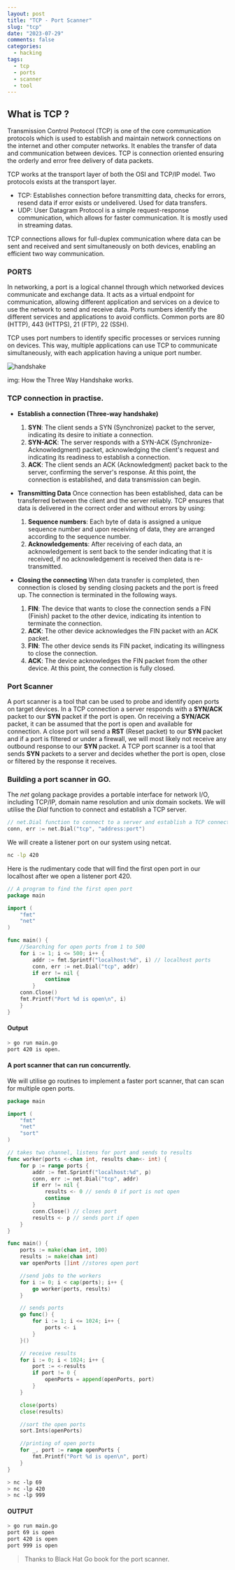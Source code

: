 ```yaml
---
layout: post
title: "TCP - Port Scanner"
slug: "tcp"
date: "2023-07-29"
comments: false
categories:
  - hacking
tags:
  - tcp
  - ports 
  - scanner
  - tool
---
```


## What is TCP ?
Transmission Control Protocol (TCP) is one of the core communication protocols which is used to establish and maintain network connections on the internet and other computer networks. It enables the transfer of data and communication between devices. TCP is connection oriented ensuring the orderly and error free delivery of data packets.

TCP works at the transport layer of both the OSI and TCP/IP model. Two protocols exists at the transport layer.
- TCP: Establishes connection before transmitting data, checks for errors, resend data if error exists or undelivered.  Used for data transfers.
-  UDP: User Datagram Protocol is a simple request-response communication, which allows for faster communication. It is mostly used in streaming datas.

TCP connections allows for full-duplex communication where data can be sent and received and sent simultaneously on both devices, enabling an efficient two way communication.

### PORTS
In networking, a port is a logical channel through which networked devices communicate and exchange data. It acts as a virtual endpoint for communication, allowing different application and services on a device to use the network to send and receive data. Ports numbers identify the different services and applications to avoid conflicts. Common ports are 80 (HTTP), 443 (HTTPS), 21 (FTP), 22 (SSH).

TCP uses port numbers to identify specific processes or services running on devices. This way, multiple applications can use TCP to communicate simultaneously, with each application having a unique port number.

![handshake](/images/tcp/tcp-com.png)

img: How the Three Way Handshake works.

### TCP connection in practise.
- **Establish a connection (Three-way handshake)**
	1. **SYN**: The client sends a SYN (Synchronize) packet to the server, indicating its desire to initiate a connection.
	2. **SYN-ACK**: The server responds with a SYN-ACK (Synchronize-Acknowledgment) packet, acknowledging the client's request and indicating its readiness to establish a connection.
	3. **ACK**: The client sends an ACK (Acknowledgment) packet back to the server, confirming the server's response. At this point, the connection is established, and data transmission can begin.  

-  **Transmitting Data**
	Once connection has been established, data can be transferred between the client and the server reliably. TCP ensures that data is delivered in the correct order and without errors by using:
	1.  **Sequence numbers**: Each byte of data is assigned a unique sequence number and upon receiving of data, they are arranged according to the sequence number.
	2.  **Acknowledgements**: After receiving of each data, an acknowledgement is sent back to the sender indicating that it is received, if no acknowledgement is received then data is re-transmitted.  

-  **Closing the connecting**
	When data transfer is completed, then connection is closed by sending closing packets and the port is freed up. The connection is terminated in the following ways.
	1. **FIN**: The device that wants to close the connection sends a FIN (Finish) packet to the other device, indicating its intention to terminate the connection.
	2. **ACK**: The other device acknowledges the FIN packet with an ACK packet.
	3. **FIN**: The other device sends its FIN packet, indicating its willingness to close the connection.
	4. **ACK**: The device acknowledges the FIN packet from the other device. At this point, the connection is fully closed.  


### Port Scanner
A port scanner is a tool that can be used to probe and identify open ports on target devices.  In a TCP connection a server responds with a **SYN/ACK**  packet to our **SYN** packet if the port is open. On receiving a **SYN/ACK** packet, it can be assumed that the port is open and available for connection.
A close port will send a **RST** (Reset packet) to our **SYN** packet and if a port is filtered or under a firewall, we will most likely not receive any outbound response to our **SYN** packet. 
A TCP port scanner is a tool that sends **SYN** packets to a server and decides whether the port is open, close or filtered by the response it receives.

### Building a port scanner in GO.

The *net* golang package provides a portable interface for network I/O, including TCP/IP, domain name resolution and unix domain sockets. We will utilise the *Dial* function to connect and establish a TCP server.

```go
// net.Dial function to connect to a server and establish a TCP connection
conn, err := net.Dial("tcp", "address:port")
```

We will create a listener port on our system using netcat.

```bash
nc -lp 420
```

Here is the rudimentary code that will find the first open port in our localhost after we open a listener port 420.

```go
// A program to find the first open port
package main  

import (
	"fmt"
	"net"
)

func main() {
	//Searching for open ports from 1 to 500
	for i := 1; i <= 500; i++ {
		addr := fmt.Sprintf("localhost:%d", i) // localhost ports
		conn, err := net.Dial("tcp", addr)
		if err != nil {
			continue
		}
	conn.Close()
	fmt.Printf("Port %d is open\n", i)
	}
}
```

#### Output
```bash
> go run main.go
port 420 is open.
```


#### A port scanner that can run concurrently.
We will utilise go routines to implement a faster port scanner, that can scan for multiple open ports.

```go
package main

import (
	"fmt"
	"net"
	"sort"
)

// takes two channel, listens for port and sends to results
func worker(ports <-chan int, results chan<- int) {
	for p := range ports {
		addr := fmt.Sprintf("localhost:%d", p)
		conn, err := net.Dial("tcp", addr)
		if err != nil {
			results <- 0 // sends 0 if port is not open
			continue
		}
		conn.Close() // closes port
		results <- p // sends port if open
	}
}

func main() {
	ports := make(chan int, 100)
	results := make(chan int)
	var openPorts []int //stores open port

	//send jobs to the workers
	for i := 0; i < cap(ports); i++ {
		go worker(ports, results)
	}

    // sends ports
	go func() {
		for i := 1; i <= 1024; i++ {
			ports <- i
		}
	}()

	// receive results
	for i := 0; i < 1024; i++ {
		port := <-results
		if port != 0 {
			openPorts = append(openPorts, port)
		}
	}

	close(ports)
	close(results)

	//sort the open ports
	sort.Ints(openPorts)

	//printing of open ports
	for _, port := range openPorts {
		fmt.Printf("Port %d is open\n", port)
	}
}
```

```bash
> nc -lp 69
> nc -lp 420
> nc -lp 999
```

#### OUTPUT
```bash
> go run main.go
port 69 is open
port 420 is open
port 999 is open
```

> Thanks to Black Hat Go book for the port scanner.
